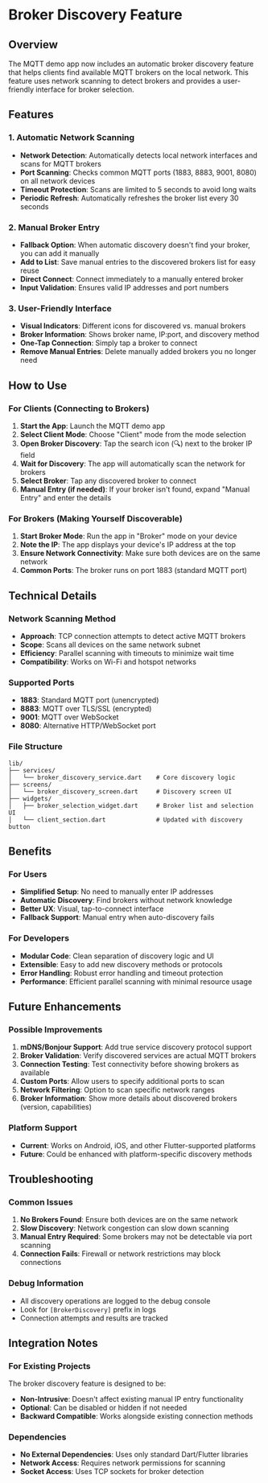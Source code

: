 # Broker Discovery Feature

## Overview
The MQTT demo app now includes an automatic broker discovery feature that helps clients find available MQTT brokers on the local network. This feature uses network scanning to detect brokers and provides a user-friendly interface for broker selection.

## Features

### 1. Automatic Network Scanning
- **Network Detection**: Automatically detects local network interfaces and scans for MQTT brokers
- **Port Scanning**: Checks common MQTT ports (1883, 8883, 9001, 8080) on all network devices
- **Timeout Protection**: Scans are limited to 5 seconds to avoid long waits
- **Periodic Refresh**: Automatically refreshes the broker list every 30 seconds

### 2. Manual Broker Entry
- **Fallback Option**: When automatic discovery doesn't find your broker, you can add it manually
- **Add to List**: Save manual entries to the discovered brokers list for easy reuse
- **Direct Connect**: Connect immediately to a manually entered broker
- **Input Validation**: Ensures valid IP addresses and port numbers

### 3. User-Friendly Interface
- **Visual Indicators**: Different icons for discovered vs. manual brokers
- **Broker Information**: Shows broker name, IP:port, and discovery method
- **One-Tap Connection**: Simply tap a broker to connect
- **Remove Manual Entries**: Delete manually added brokers you no longer need

## How to Use

### For Clients (Connecting to Brokers)
1. **Start the App**: Launch the MQTT demo app
2. **Select Client Mode**: Choose "Client" mode from the mode selection
3. **Open Broker Discovery**: Tap the search icon (🔍) next to the broker IP field
4. **Wait for Discovery**: The app will automatically scan the network for brokers
5. **Select Broker**: Tap any discovered broker to connect
6. **Manual Entry (if needed)**: If your broker isn't found, expand "Manual Entry" and enter the details

### For Brokers (Making Yourself Discoverable)
1. **Start Broker Mode**: Run the app in "Broker" mode on your device
2. **Note the IP**: The app displays your device's IP address at the top
3. **Ensure Network Connectivity**: Make sure both devices are on the same network
4. **Common Ports**: The broker runs on port 1883 (standard MQTT port)

## Technical Details

### Network Scanning Method
- **Approach**: TCP connection attempts to detect active MQTT brokers
- **Scope**: Scans all devices on the same network subnet
- **Efficiency**: Parallel scanning with timeouts to minimize wait time
- **Compatibility**: Works on Wi-Fi and hotspot networks

### Supported Ports
- **1883**: Standard MQTT port (unencrypted)
- **8883**: MQTT over TLS/SSL (encrypted)
- **9001**: MQTT over WebSocket
- **8080**: Alternative HTTP/WebSocket port

### File Structure
```
lib/
├── services/
│   └── broker_discovery_service.dart    # Core discovery logic
├── screens/
│   └── broker_discovery_screen.dart     # Discovery screen UI
├── widgets/
│   ├── broker_selection_widget.dart     # Broker list and selection UI
│   └── client_section.dart              # Updated with discovery button
```

## Benefits

### For Users
- **Simplified Setup**: No need to manually enter IP addresses
- **Automatic Discovery**: Find brokers without network knowledge
- **Better UX**: Visual, tap-to-connect interface
- **Fallback Support**: Manual entry when auto-discovery fails

### For Developers
- **Modular Code**: Clean separation of discovery logic and UI
- **Extensible**: Easy to add new discovery methods or protocols
- **Error Handling**: Robust error handling and timeout protection
- **Performance**: Efficient parallel scanning with minimal resource usage

## Future Enhancements

### Possible Improvements
1. **mDNS/Bonjour Support**: Add true service discovery protocol support
2. **Broker Validation**: Verify discovered services are actual MQTT brokers
3. **Connection Testing**: Test connectivity before showing brokers as available
4. **Custom Ports**: Allow users to specify additional ports to scan
5. **Network Filtering**: Option to scan specific network ranges
6. **Broker Information**: Show more details about discovered brokers (version, capabilities)

### Platform Support
- **Current**: Works on Android, iOS, and other Flutter-supported platforms
- **Future**: Could be enhanced with platform-specific discovery methods

## Troubleshooting

### Common Issues
1. **No Brokers Found**: Ensure both devices are on the same network
2. **Slow Discovery**: Network congestion can slow down scanning
3. **Manual Entry Required**: Some brokers may not be detectable via port scanning
4. **Connection Fails**: Firewall or network restrictions may block connections

### Debug Information
- All discovery operations are logged to the debug console
- Look for `[BrokerDiscovery]` prefix in logs
- Connection attempts and results are tracked

## Integration Notes

### For Existing Projects
The broker discovery feature is designed to be:
- **Non-Intrusive**: Doesn't affect existing manual IP entry functionality
- **Optional**: Can be disabled or hidden if not needed
- **Backward Compatible**: Works alongside existing connection methods

### Dependencies
- **No External Dependencies**: Uses only standard Dart/Flutter libraries
- **Network Access**: Requires network permissions for scanning
- **Socket Access**: Uses TCP sockets for broker detection
